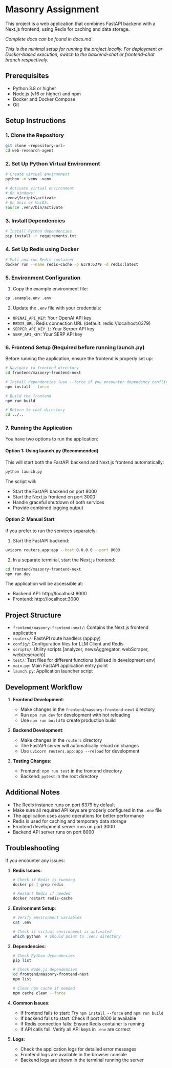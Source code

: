 # Masonry Assignment

This project is a web application that combines FastAPI backend with a Next.js frontend, using Redis for caching and data storage.

*Complete docs can be found in docs.md .*

*This is the minimal setup for running the project locally. For deployment or Docker-based execution, switch to the backend-chat or frontend-chat branch respectively.*

## Prerequisites

- Python 3.8 or higher
- Node.js (v16 or higher) and npm
- Docker and Docker Compose
- Git

## Setup Instructions

### 1. Clone the Repository

```bash
git clone <repository-url>
cd web-research-agent
```

### 2. Set Up Python Virtual Environment

```bash
# Create virtual environment
python -m venv .venv

# Activate virtual environment
# On Windows:
.venv\Scripts\activate
# On Unix or MacOS:
source .venv/bin/activate
```

### 3. Install Dependencies

```bash
# Install Python dependencies
pip install -r requirements.txt
```

### 4. Set Up Redis using Docker

```bash
# Pull and run Redis container
docker run --name redis-cache -p 6379:6379 -d redis:latest
```

### 5. Environment Configuration

1. Copy the example environment file:
```bash
cp .example.env .env
```

2. Update the `.env` file with your credentials:
- `OPENAI_API_KEY`: Your OpenAI API key
- `REDIS_URL`: Redis connection URL (default: redis://localhost:6379)
- `SERPER_API_KEY_1`: Your Serper API key
- `SERP_API_KEY`: Your SERP API key

### 6. Frontend Setup (Required before running launch.py)

Before running the application, ensure the frontend is properly set up:

```bash
# Navigate to frontend directory
cd frontend/masonry-frontend-next

# Install dependencies (use --force if you encounter dependency conflicts)
npm install --force

# Build the frontend
npm run build

# Return to root directory
cd ../..
```

### 7. Running the Application

You have two options to run the application:

#### Option 1: Using launch.py (Recommended)
This will start both the FastAPI backend and Next.js frontend automatically:

```bash
python launch.py
```

The script will:
- Start the FastAPI backend on port 8000
- Start the Next.js frontend on port 3000
- Handle graceful shutdown of both services
- Provide combined logging output

#### Option 2: Manual Start
If you prefer to run the services separately:

1. Start the FastAPI backend:
```bash
uvicorn routers.app:app --host 0.0.0.0 --port 8000
```

2. In a separate terminal, start the Next.js frontend:
```bash
cd frontend/masonry-frontend-next
npm run dev
```

The application will be accessible at:
- Backend API: http://localhost:8000
- Frontend: http://localhost:3000

## Project Structure

- `frontend/masonry-frontend-next/`: Contains the Next.js frontend application
- `routers/`: FastAPI route handlers (app.py)
- `config/`: Configuration files for LLM Client and Redis
- `scripts/`: Utility scripts [analyzer, newsAggregator, webScraper, web(reserach)]
- `test/`: Test files for different functions (utilised in development env)
- `main.py`: Main FastAPI application entry point
- `launch.py`: Application launcher script

## Development Workflow

1. **Frontend Development**:
   - Make changes in the `frontend/masonry-frontend-next` directory
   - Run `npm run dev` for development with hot reloading
   - Use `npm run build` to create production build

2. **Backend Development**:
   - Make changes in the `routers` directory
   - The FastAPI server will automatically reload on changes
   - Use `uvicorn routers.app:app --reload` for development

3. **Testing Changes**:
   - Frontend: `npm run test` in the frontend directory
   - Backend: `pytest` in the root directory

## Additional Notes

- The Redis instance runs on port 6379 by default
- Make sure all required API keys are properly configured in the `.env` file
- The application uses async operations for better performance
- Redis is used for caching and temporary data storage
- Frontend development server runs on port 3000
- Backend API server runs on port 8000

## Troubleshooting

If you encounter any issues:

1. **Redis Issues**:
   ```bash
   # Check if Redis is running
   docker ps | grep redis
   
   # Restart Redis if needed
   docker restart redis-cache
   ```

2. **Environment Setup**:
   ```bash
   # Verify environment variables
   cat .env
   
   # Check if virtual environment is activated
   which python  # Should point to .venv directory
   ```

3. **Dependencies**:
   ```bash
   # Check Python dependencies
   pip list
   
   # Check Node.js dependencies
   cd frontend/masonry-frontend-next
   npm list
   
   # Clear npm cache if needed
   npm cache clean --force
   ```

4. **Common Issues**:
   - If frontend fails to start: Try `npm install --force` and `npm run build`
   - If backend fails to start: Check if port 8000 is available
   - If Redis connection fails: Ensure Redis container is running
   - If API calls fail: Verify all API keys in `.env` are correct

5. **Logs**:
   - Check the application logs for detailed error messages
   - Frontend logs are available in the browser console
   - Backend logs are shown in the terminal running the server 